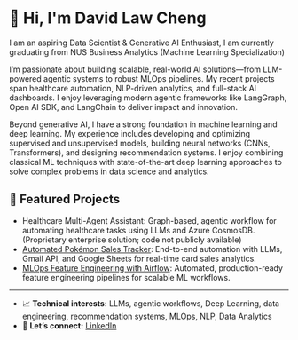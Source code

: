 # 👋 Hi, I'm David Law Cheng

I am an aspiring Data Scientist & Generative AI Enthusiast, I am currently graduating from NUS Business Analytics (Machine Learning Specialization)

I’m passionate about building scalable, real-world AI solutions—from LLM-powered agentic systems to robust MLOps pipelines. My recent projects span healthcare automation, NLP-driven analytics, and full-stack AI dashboards. I enjoy leveraging modern agentic frameworks like LangGraph, Open AI SDK, and LangChain to deliver impact and innovation.

Beyond generative AI, I have a strong foundation in machine learning and deep learning. My experience includes developing and optimizing supervised and unsupervised models, building neural networks (CNNs, Transformers), and designing recommendation systems. I enjoy combining classical ML techniques with state-of-the-art deep learning approaches to solve complex problems in data science and analytics.

## 🌟 Featured Projects
- Healthcare Multi-Agent Assistant: Graph-based, agentic workflow for automating healthcare tasks using LLMs and Azure CosmosDB. (Proprietary enterprise solution; code not publicly available)
- [Automated Pokémon Sales Tracker](https://github.com/davidlawcheng/pokemon-sales-tracker): End-to-end automation with LLMs, Gmail API, and Google Sheets for real-time card sales analytics.
- [MLOps Feature Engineering with Airflow](https://github.com/davidlawcheng/airflow-feature-eng): Automated, production-ready feature engineering pipelines for scalable ML workflows.

---

- 📈 **Technical interests:** LLMs, agentic workflows, Deep Learning, data engineering, recommendation systems, MLOps, NLP, Data Analytics
- 🤝 **Let’s connect:** [LinkedIn](https://www.linkedin.com/in/david-law-cheng/)

